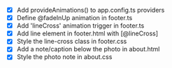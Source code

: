 - [x] Add provideAnimations() to app.config.ts providers
- [x] Define @fadeInUp animation in footer.ts
- [x] Add 'lineCross' animation trigger in footer.ts
- [x] Add line element in footer.html with [@lineCross]
- [x] Style the line-cross class in footer.css
- [x] Add a note/caption below the photo in about.html
- [x] Style the photo note in about.css

